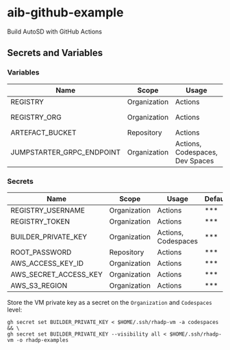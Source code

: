 # aib-github-example

Build AutoSD with GitHub Actions

## Secrets and Variables

### Variables

| Name     | Scope    | Usage    | Default |
|----------|----------|----------|----------|
| REGISTRY        | Organization   | Actions | quay.io  |
| REGISTRY_ORG    | Organization   | Actions | quay.io/rhadp-examples2  |
| ARTEFACT_BUCKET | Repository     | Actions | *** |
| JUMPSTARTER_GRPC_ENDPOINT | Organization   | Actions, Codespaces, Dev Spaces | https://grpc.rhadp...  |


### Secrets

| Name     | Scope    | Usage    | Default |
|----------|----------|----------|----------|
| REGISTRY_USERNAME   | Organization   | Actions | ***  |
| REGISTRY_TOKEN      | Organization   | Actions | ***  |
| BUILDER_PRIVATE_KEY | Organization   | Actions, Codespaces | *** |
| ROOT_PASSWORD       | Repository     | Actions | ***  |
| AWS_ACCESS_KEY_ID     | Organization | Actions | ***  |
| AWS_SECRET_ACCESS_KEY | Organization | Actions | ***  |
| AWS_S3_REGION         | Organization | Actions | ***  |


Store the VM private key as a secret on the `Organization` and `Codespaces` level:

```shell
gh secret set BUILDER_PRIVATE_KEY < $HOME/.ssh/rhadp-vm -a codespaces && \
gh secret set BUILDER_PRIVATE_KEY --visibility all < $HOME/.ssh/rhadp-vm -o rhadp-examples
```
